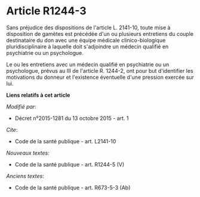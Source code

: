 # Article R1244-3

Sans préjudice des dispositions de l'article L. 2141-10, toute mise à disposition de gamètes est précédée d'un ou plusieurs
entretiens du couple destinataire du don avec une équipe médicale clinico-biologique pluridisciplinaire à laquelle doit
s'adjoindre un médecin qualifié en psychiatrie ou un psychologue.

Le ou les entretiens avec un médecin qualifié en psychiatrie ou un psychologue, prévus au III de l'article R. 1244-2, ont
pour but d'identifier les motivations du donneur et l'existence éventuelle d'une pression exercée sur lui.

**Liens relatifs à cet article**

_Modifié par_:

  - Décret n°2015-1281 du 13 octobre 2015 - art. 1

_Cite_:

  - Code de la santé publique - art. L2141-10

_Nouveaux textes_:

  - Code de la santé publique - art. R1244-5 (V)

_Anciens textes_:

  - Code de la santé publique - art. R673-5-3 (Ab)
